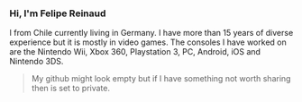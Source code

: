 ### Hi, I'm Felipe Reinaud

I from Chile currently living in Germany. I have more than 15 years of diverse experience but it is mostly in video games. The consoles I have worked on are the Nintendo Wii, Xbox 360, Playstation 3, PC, Android, iOS and Nintendo 3DS.

> My github might look empty but if I have something not worth sharing then is set to private.
